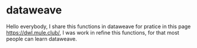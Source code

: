 # dataweave

Hello everybody, I share this functions in dataweave for pratice in this page https://dwl.mule.club/, I was work in refine this functions, for that most people can learn dataweave.
